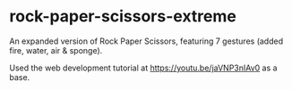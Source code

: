 # rock-paper-scissors-extreme

An expanded version of Rock Paper Scissors, featuring 7 gestures (added fire, water, air & sponge).

Used the web development tutorial at https://youtu.be/jaVNP3nIAv0 as a base.
